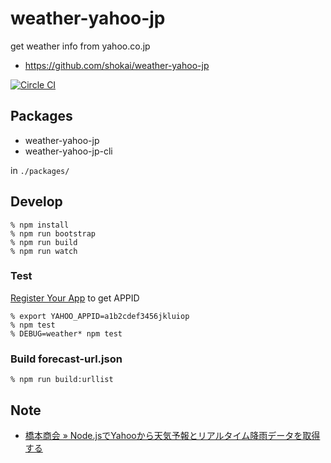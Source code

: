 # weather-yahoo-jp
get weather info from yahoo.co.jp

- https://github.com/shokai/weather-yahoo-jp

[![Circle CI](https://circleci.com/gh/shokai/weather-yahoo-jp.svg?style=svg)](https://circleci.com/gh/shokai/weather-yahoo-jp)


## Packages
- weather-yahoo-jp
- weather-yahoo-jp-cli

in `./packages/`


## Develop

    % npm install
    % npm run bootstrap
    % npm run build
    % npm run watch


### Test
[Register Your App](https://e.developer.yahoo.co.jp/register) to get APPID

    % export YAHOO_APPID=a1b2cdef3456jkluiop
    % npm test
    % DEBUG=weather* npm test


### Build forecast-url.json

    % npm run build:urllist


## Note

- [橋本商会 » Node.jsでYahooから天気予報とリアルタイム降雨データを取得する](http://shokai.org/blog/archives/10542)
